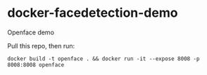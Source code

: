 # docker-facedetection-demo
Openface demo


Pull this repo, then run:   
```
docker build -t openface . && docker run -it --expose 8008 -p 8008:8008 openface
```
